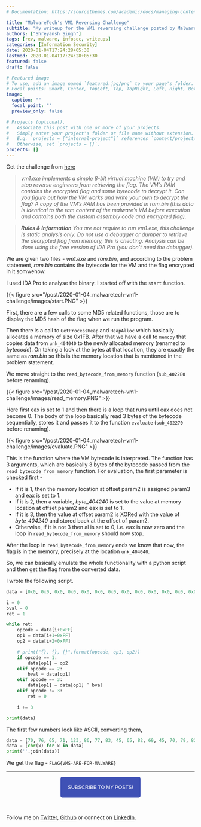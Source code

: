 ```yaml
---
# Documentation: https://sourcethemes.com/academic/docs/managing-content/

title: "MalwareTech's VM1 Reversing Challenge"
subtitle: "My writeup for the VM1 reversing challenge posted by MalwareTech on his website."
authors: ["Shreyansh Singh"]
tags: [rev, malware, infosec, writeups]
categories: [Information Security]
date: 2020-01-04T17:24:28+05:30
lastmod: 2020-01-04T17:24:28+05:30
featured: false
draft: false

# Featured image
# To use, add an image named `featured.jpg/png` to your page's folder.
# Focal points: Smart, Center, TopLeft, Top, TopRight, Left, Right, BottomLeft, Bottom, BottomRight.
image:
  caption: ""
  focal_point: ""
  preview_only: false

# Projects (optional).
#   Associate this post with one or more of your projects.
#   Simply enter your project's folder or file name without extension.
#   E.g. `projects = ["internal-project"]` references `content/project/deep-learning/index.md`.
#   Otherwise, set `projects = []`.
projects: []
---
```


Get the challenge from [here](https://www.malwaretech.com/vm1)

> *vm1.exe implements a simple 8-bit virtual machine (VM) to try and stop reverse engineers from retrieving the flag. The VM’s RAM contains the encrypted flag and some bytecode to decrypt it. Can you figure out how the VM works and write your own to decrypt the flag? A copy of the VM’s RAM has been provided in ram.bin (this data is identical to the ram content of the malware’s VM before execution and contains both the custom assembly code and encrypted flag).*

> _**Rules & Information**
> You are not require to run vm1.exe, this challenge is static analysis only.
> Do not use a debugger or dumper to retrieve the decrypted flag from memory, this is cheating.
> Analysis can be done using the free version of IDA Pro (you don’t need the debugger)._

We are given two files - *vm1.exe* and *ram.bin*, and according to the problem statement, *ram.bin* contains the bytecode for the VM and the flag encrypted in it somwehow.

I used IDA Pro to analyse the binary. I started off with the `start` function.

{{< figure src="/post/2020-01-04_malwaretech-vm1-challenge/images/start.PNG" >}}

First, there are a few calls to some MD5 related functions, those are to display the MD5 hash of the flag when we run the program. 

Then there is a call to `GetProcessHeap` and `HeapAlloc` which basically allocates a memory of size 0x1FB. After that we have a call to `memcpy` that copies data from `unk_404040` to the newly allocated memory (renamed to *bytecode*). On taking a look at the bytes at that location, they are exactly the same as *ram.bin* so this is the memory location that is mentioned in the problem statement.

We move straight to the `read_bytecode_from_memory` function (`sub_4022E0` before renaming).

{{< figure src="/post/2020-01-04_malwaretech-vm1-challenge/images/read_memory.PNG" >}}

Here first eax is set to 1 and then there is a loop that runs until eax does not become 0. The body of the loop basically read 3 bytes of the bytecode sequentially, stores it and passes it to the function `evaluate` (`sub_402270` before renaming).

{{< figure src="/post/2020-01-04_malwaretech-vm1-challenge/images/evaluate.PNG" >}}

This is the function where the VM bytecode is interpreted. The function has 3 arguments, which are basically 3 bytes of the bytecode passed from the `read_bytecode_from_memory` function. For evaluation, the first parameter is checked first -

* If it is 1, then the memory location at offset param2 is assigned param3 and eax is set to 1.
* If it is 2, then a variable, *byte_404240* is set to the value at memory location at offset param2 and eax is set to 1.
* If it is 3, then the value at offset param2 is XORed with the value of *byte_404240* and stored back at the offset of param2.
* Otherwise, if it is not 3 then al is set to 0, i.e. eax is now zero and the loop in `read_bytecode_from_memory` should now stop.

After the loop in `read_bytecode_from_memory` ends we know that now, the flag is in the memory, precisely at the location `unk_404040`.

So, we can basically emulate the whole functionality with a python script and then get the flag from the converted data.

I wrote the following script.

```python
data = [0x0, 0x0, 0x0, 0x0, 0x0, 0x0, 0x0, 0x0, 0x0, 0x0, 0x0, 0x0, 0x0, 0x0, 0x0, 0x0, 0x0, 0x0, 0x0, 0x0, 0x0, 0x0, 0x0, 0x0, 0x0, 0x0, 0x0, 0x0, 0x0, 0x0, 0x0, 0x0, 0x0DE, 0x7E, 0x7D, 0x55, 0x1E, 0x5, 0x0E6, 0x9F, 0x0E4, 0x0A6, 0x47, 0x50, 0x2, 0x1, 0x0C7, 0x0FC, 0x0CB, 0x60, 0x9, 0x0C6, 0x0E, 0x2E, 0x41, 0x65, 0x0A4, 0x0, 0x0, 0x0, 0x0, 0x0, 0x0, 0x0, 0x0, 0x0, 0x0, 0x0, 0x0, 0x0, 0x0, 0x0, 0x0, 0x0, 0x0, 0x0, 0x0, 0x0, 0x0, 0x0, 0x0, 0x0, 0x0, 0x0, 0x0, 0x0, 0x0, 0x0, 0x0, 0x0, 0x0, 0x0, 0x0, 0x0, 0x0, 0x0, 0x0, 0x0, 0x0, 0x0, 0x0, 0x0, 0x0, 0x0, 0x0, 0x0, 0x0, 0x0, 0x0, 0x0, 0x0, 0x0, 0x0, 0x0, 0x0, 0x0, 0x0, 0x0, 0x0, 0x0, 0x0, 0x0, 0x0, 0x0, 0x0, 0x0, 0x0, 0x0, 0x0, 0x0, 0x0, 0x0, 0x0, 0x0, 0x0, 0x0, 0x0, 0x0, 0x0, 0x0, 0x0, 0x0, 0x0, 0x0, 0x0, 0x0, 0x0, 0x0, 0x0, 0x0, 0x0, 0x0, 0x0, 0x0, 0x0, 0x0, 0x0, 0x0, 0x0, 0x0, 0x0, 0x0, 0x0, 0x0, 0x0, 0x0, 0x0, 0x0, 0x0, 0x0, 0x0, 0x0, 0x0, 0x0, 0x0, 0x0, 0x0, 0x0, 0x0, 0x0, 0x0, 0x0, 0x0, 0x0, 0x0, 0x0, 0x0, 0x0, 0x0, 0x0, 0x0, 0x0, 0x0, 0x0, 0x0, 0x0, 0x0, 0x0, 0x0, 0x0, 0x0, 0x0, 0x0, 0x0, 0x0, 0x0, 0x0, 0x0, 0x0, 0x0, 0x0, 0x0, 0x0, 0x0, 0x0, 0x0, 0x0, 0x0, 0x0, 0x0, 0x0, 0x0, 0x0, 0x0, 0x0, 0x0, 0x0, 0x0, 0x0, 0x0, 0x0, 0x0, 0x0, 0x0, 0x0, 0x0, 0x0, 0x0, 0x0, 0x0, 0x0, 0x0, 0x0, 0x0, 0x0, 0x0, 0x0, 0x0, 0x0, 0x0, 0x0, 0x0, 0x0, 0x0, 0x0, 0x1, 0x1D, 0x0BD, 0x1, 0x5, 0x53, 0x1, 0x12, 0x48, 0x1, 0x10, 0x0E6, 0x1, 0x13, 0x8A, 0x1, 0x0D, 0x47, 0x1, 0x16, 0x13, 0x1, 0x0A, 0x15, 0x1, 0x0, 0x98, 0x1, 0x2, 0x3C, 0x1, 0x18, 0x0D9, 0x1, 0x1A, 0x57, 0x1, 0x6, 0x0AB, 0x1, 0x1B, 0x0C6, 0x1, 0x1, 0x32, 0x1, 0x17, 0x20, 0x1, 0x15, 0x6F, 0x1, 0x11, 0x2D, 0x1, 0x8, 0x0C9, 0x1, 0x9, 0x0E7, 0x1, 0x3, 0x12, 0x1, 0x0C, 0x2F, 0x1, 0x0E, 0x88, 0x1, 0x19, 0x6C, 0x1, 0x4, 0x65, 0x1, 0x1E, 0x0AE, 0x1, 0x14, 0x59, 0x1, 0x1F, 0x91, 0x1, 0x1C, 0x5D, 0x1, 0x0F, 0x0AE, 0x1, 0x0B, 0x15, 0x1, 0x7, 0x0CC, 0x2, 0x20, 0x0, 0x3, 0x0, 0x0, 0x2, 0x21, 0x0, 0x3, 0x1, 0x0, 0x2, 0x22, 0x0, 0x3, 0x2, 0x0, 0x2, 0x23, 0x0, 0x3, 0x3, 0x0, 0x2, 0x24, 0x0, 0x3, 0x4, 0x0, 0x2, 0x25, 0x0, 0x3, 0x5, 0x0, 0x2, 0x26, 0x0, 0x3, 0x6, 0x0, 0x2, 0x27, 0x0, 0x3, 0x7, 0x0, 0x2, 0x28, 0x0, 0x3, 0x8, 0x0, 0x2, 0x29, 0x0, 0x3, 0x9, 0x0, 0x2, 0x2A, 0x0, 0x3, 0x0A, 0x0, 0x2, 0x2B, 0x0, 0x3, 0x0B, 0x0, 0x2, 0x2C, 0x0, 0x3, 0x0C, 0x0, 0x2, 0x2D, 0x0, 0x3, 0x0D, 0x0, 0x2, 0x2E, 0x0, 0x3, 0x0E, 0x0, 0x2, 0x2F, 0x0, 0x3, 0x0F, 0x0, 0x2, 0x30, 0x0, 0x3, 0x10, 0x0, 0x2, 0x31, 0x0, 0x3, 0x11, 0x0, 0x2, 0x32, 0x0, 0x3, 0x12, 0x0, 0x2, 0x33, 0x0, 0x3, 0x13, 0x0, 0x2, 0x34, 0x0, 0x3, 0x14, 0x0, 0x2, 0x35, 0x0, 0x3, 0x15, 0x0, 0x2, 0x36, 0x0, 0x3, 0x16, 0x0, 0x2, 0x37, 0x0, 0x3, 0x17, 0x0, 0x2, 0x38, 0x0, 0x3, 0x18, 0x0, 0x1, 0x19, 0x0, 0x4, 0x0, 0x0, 0x0]

i = 0
bval = 0
ret = 1

while ret:
	opcode = data[i+0xFF]
	op1 = data[i+1+0xFF]
	op2 = data[i+2+0xFF]

	# print("{}, {}, {}".format(opcode, op1, op2))
	if opcode == 1:
		data[op1] = op2
	elif opcode == 2:
		bval = data[op1]
	elif opcode == 3:
		data[op1] = data[op1] ^ bval
	elif opcode != 3:
		ret = 0

	i += 3

print(data)
```

The first few numbers look like ASCII, converting them, 

```python
data = [70, 76, 65, 71, 123, 86, 77, 83, 45, 65, 82, 69, 45, 70, 79, 82, 45, 77, 65, 76, 87, 65, 82, 69, 125]
data = [chr(x) for x in data]
print(''.join(data))
```

We get the flag - `FLAG{VMS-ARE-FOR-MALWARE}`

----

<script type="text/javascript" src="//downloads.mailchimp.com/js/signup-forms/popup/unique-methods/embed.js" data-dojo-config="usePlainJson: true, isDebug: false"></script>

<!-- <button style="background-color: #70ab17; color: #1770AB" id="openpopup">Subscribe to my posts!</button> -->
<div class="button_cont" align="center"><button id="openpopup" class="example_a">Subscribe to my posts!</button></div>

<style>
    .example_a {
        color: #fff !important;
        text-transform: uppercase;
        text-decoration: none;
        background: #3f51b5;
        padding: 20px;
        border-radius: 5px;
        cursor: pointer;
        display: inline-block;
        border: none;
        transition: all 0.4s ease 0s;
    }

    .example_a:hover {
        background: #434343;
        letter-spacing: 1px;
        -webkit-box-shadow: 0px 5px 40px -10px rgba(0,0,0,0.57);
        -moz-box-shadow: 0px 5px 40px -10px rgba(0,0,0,0.57);
        box-shadow: 5px 40px -10px rgba(0,0,0,0.57);
        transition: all 0.4s ease 0s;
    }
</style>


<script type="text/javascript">

function showMailingPopUp() {
    window.dojoRequire(["mojo/signup-forms/Loader"], function(L) { L.start({"baseUrl":"mc.us4.list-manage.com","uuid":"0b10ac14f50d7f4e7d11cf26a","lid":"667a1bb3da","uniqueMethods":true}) })

    document.cookie = "MCPopupClosed=;path=/;expires=Thu, 01 Jan 1970 00:00:00 UTC";
}

document.getElementById("openpopup").onclick = function() {showMailingPopUp()};

</script>

&nbsp;  

Follow me on [Twitter](https://twitter.com/shreyansh_26), [Github](https://github.com/shreyansh26) or connect on [LinkedIn](https://www.linkedin.com/in/shreyansh26/).